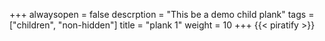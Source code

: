 +++
alwaysopen = false
descrption = "This be a demo child plank"
tags = ["children", "non-hidden"]
title = "plank 1"
weight = 10
+++
{{< piratify >}}
